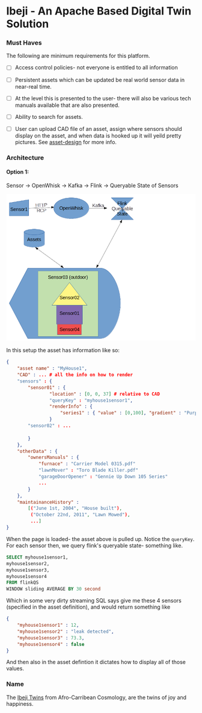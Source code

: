 

# Ibeji - An Apache Based Digital Twin Solution

### Must Haves

The following are minimum requirements for this platform.

- [ ] Access control policies- not everyone is entitled to all information
- [ ] Persistent assets which can be updated be real world sensor data in near-real time.
- [ ] At the level this is presented to the user- there will also be various tech manuals available that are also 
presented. 
- [ ] Ability to search for assets. 
- [ ] User can upload CAD file of an asset, assign where sensors should display on the 
asset, and when data is hooked up it will yeild pretty pictures. See [asset-design](asset-design/README.md) for more info.


### Architecture

#### Option 1:

Sensor -> OpenWhisk -> Kafka -> Flink -> Queryable State of Sensors

![arch-daig](docs/Arch-diagram.png)

In this setup the asset has information like so:
```json
{
	"asset name" : "MyHouse1",
	"CAD" : ... # all the info on how to render
	"sensors" : {
		"sensor01" : {
				"location" : [0, 0, 37] # relative to CAD
				"queryKey" : "myhouse1sensor1",
				"renderInfo" : {
					"series1" : { "value" : [0,100], "gradient" : "PurpleOrange" }
				}
		"sensor02" : ...
		
		}
	},
	"otherData" : {
		"ownersManuals" : {
			"furnace" : "Carrier Model 0315.pdf"
			"lawnMover" : "Toro Blade Killer.pdf"
			"garageDoorOpener" : "Gennie Up Down 105 Series"
			...
		}
	},
	"maintainanceHistory" :
		[("June 1st, 2004", "House built"),
		 ("October 22nd, 2011", "Lawn Mowed"), 
		 ...]
}
```

When the page is loaded- the asset above is pulled up.  Notice the `queryKey`. For each sensor then, we query flink's 
queryable state- something like. 

```SQL
SELECT myhouse1sensor1,
myhouse1sensor2,
myhouse1sensor3,
myhouse1sensor4
FROM flinkQS
WINDOW sliding AVERAGE BY 30 second
``` 

Which in some very dirty streaming SQL says give me these 4 sensors (specified in the asset definition), and would
return something like 

```json
{ 
	"myhouse1sensor1" : 12,
	"myhouse1sensor2" : "leak detected",
	"myhouse1sensor3" : 73.3,
	"myhouse1sensor4" : false
}
```

And then also in the asset defintion it dictates how to display all of those values.  

### Name

The [Ibeji Twins](https://en.wikipedia.org/wiki/Ibeji) from Afro-Carribean Cosmology, are the twins of joy and happiness.
